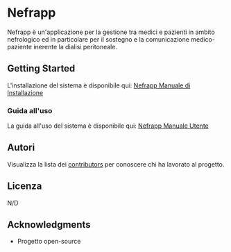# Nefrapp

Nefrapp è un'applicazione per la gestione tra medici e pazienti in ambito nefrologico ed in particolare per il sostegno e la comunicazione medico-paziente inerente la dialisi peritoneale.

## Getting Started

L'installazione del sistema è disponibile qui: [Nefrapp Manuale di Installazione](https://github.com/Francesco182g/Nefrapp/blob/master/Documentazione%20di%20Progetto/Nefrapp_MI_Vers.0.1%20.pdf)

### Guida all'uso

La guida all'uso del sistema è disponibile qui: [Nefrapp Manuale Utente](https://github.com/Francesco182g/Nefrapp/blob/master/Documentazione%20di%20Progetto/Nefrapp_MU_Vers.0.2.pdf)


## Autori

Visualizza la lista dei [contributors](https://github.com/Francesco182g/Nefrapp/graphs/contributors) per conoscere chi ha lavorato al progetto.

## Licenza

N/D

## Acknowledgments

* Progetto open-source
